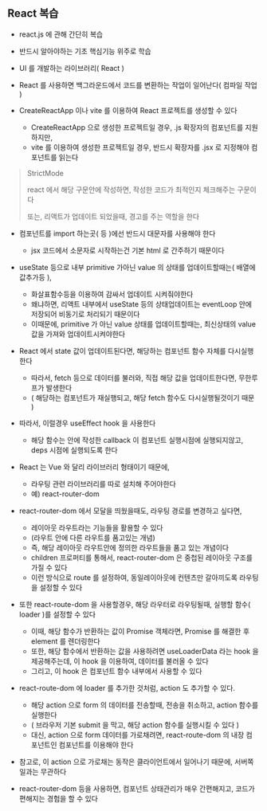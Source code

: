 ## React 복습

- react.js 에 관해 간단히 복습
- 반드시 알아야하는 기초 핵심기능 위주로 학습


- UI 를 개발하는 라이브러리( React )


- React 를 사용하면 백그라운드에서 코드를 변환하는 작업이 일어난다( 컴파일 작업 )


- CreateReactApp 이나 vite 를 이용하여 React 프로젝트를 생성할 수 있다
  - CreateReactApp 으로 생성한 프로젝트일 경우, .js 확장자의 컴포넌트를 지원하지만,
  - vite 를 이용하여 생성한 프로젝트일 경우, 반드시 확장자를 .jsx 로 지정해야 컴포넌트를 읽는다


> StrictMode
> 
> react 에서 해당 구문안에 작성하면, 작성한 코드가 최적인지 체크해주는 구문이다
> 
> 또는, 리액트가 업데이트 되었을때, 경고를 주는 역할을 한다

- 컴포넌트를 import 하는곳( <App /> 등 )에선 반드시 대문자를 사용해야 한다
  - jsx 코드에서 소문자로 시작하는건 기본 html 로 간주하기 때문이다


- useState 등으로 내부 primitive 가아닌 value 의 상태를 업데이트할때는( 배열에 값추가등 ), 
  - 화살표함수등을 이용하여 감싸서 업데이트 시켜줘야한다
  - 왜냐하면, 리액트 내부에서 useState 등의 상태업데이트는 eventLoop 안에 저장되어 비동기로 처리되기 때문이다
  - 이때문에, primitive 가 아닌 value 상태를 업데이트할때는, 최신상태의 value 값을 가져와 업데이트시켜야한다


- React 에서 state 값이 업데이트된다면, 해당하는 컴포넌트 함수 자체를 다시실행한다
  - 따라서, fetch 등으로 데이터를 불러와, 직접 해당 값을 업데이트한다면, 무한루프가 발생한다
  - ( 해당하는 컴포넌트가 재실행되고, 해당 fetch 함수도 다시실행될것이기 때문 )


- 따라서, 이럴경우 useEffect hook 을 사용한다
  - 해당 함수는 안에 작성한 callback 이 컴포넌트 실행시점에 실행되지않고, deps 시점에 실행되도록 한다


- React 는 Vue 와 달리 라이브러리 형태이기 때문에,
  - 라우팅 관련 라이브러리를 따로 설치해 주어야한다
  - 예) react-router-dom


- react-router-dom 에서 모달을 띄웠을때도, 라우팅 경로를 변경하고 싶다면,
  - 레이아웃 라우트라는 기능들을 활용할 수 있다
  - (라우트 안에 다른 라우트를 품고있는 개념)
  - 즉, 해당 레이아웃 라우트안에 정의한 라우트들을 품고 있는 개념이다
  - children 프로퍼티를 통해서, react-router-dom 은 중첩된 레이아웃 구조를 가질 수 있다 
  - 이런 방식으로 route 를 설정하여, 동일레이아웃에 컨텐츠만 갈아끼도록 라우팅을 설정할 수 있다 


- 또한 react-route-dom 을 사용할경우, 해당 라우터로 라우팅될때, 실행할 함수( loader )를 설정할 수 있다
  - 이때, 해당 함수가 반환하는 값이 Promise 객체라면, Promise 를 해결한 후 element 를 렌더링한다
  - 또한, 해당 함수에서 반환하는 값을 사용하려면 useLoaderData 라는 hook 을 제공해주는데, 이 hook 을 이용하여, 데이터를 불러올 수 있다
  - 그리고, 이 hook 은 컴포넌트 함수 내부에서 사용할 수 있다


- react-route-dom 에 loader 를 추가한 것처럼, action 도 추가할 수 있다.
  - 해당 action 으로 form 의 데이터를 전송할때, 전송을 취소하고, action 함수를 실행한다
  - ( 브라우저 기본 submit 을 막고, 해당 action 함수를 실행시킬 수 있다 )
  - 대신, action 으로 form 데이터를 가로채려면, react-route-dom 의 내장 컴포넌트인 <From /> 컴포넌트를 이용해야 한다


- 참고로, 이 action 으로 가로채는 동작은 클라이언트에서 일어나기 때문에, 서버쪽일과는 무관하다
- react-router-dom 등을 사용하면, 컴포넌트 상태관리가 매우 간편해지고, 코드가 편해지는 경험을 할 수 있다